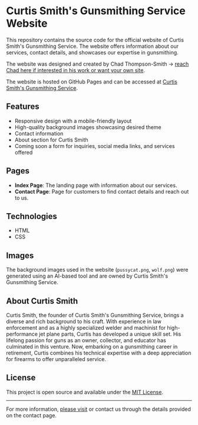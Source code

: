 # Curtis Smith's Gunsmithing Service Website

This repository contains the source code for the official website of Curtis Smith's Gunsmithing Service. The website offers information about our services, contact details, and showcases our expertise in gunsmithing.

The website was designed and created by Chad Thompson-Smith -> [reach Chad here if interested in his work or want your own site](https://github.com/tsmith4014).

The website is hosted on GitHub Pages and can be accessed at [Curtis Smith's Gunsmithing Service](https://tsmith4014.github.io/curts_website/).

## Features

- Responsive design with a mobile-friendly layout
- High-quality background images showcasing desired theme
- Contact information
- About section for Curtis Smith
- Coming soon a form for inquiries, social media links, and services offered

## Pages

- **Index Page**: The landing page with information about our services.
- **Contact Page**: Page for customers to find contact details and reach out to us.

## Technologies

- HTML
- CSS

## Images

The background images used in the website (`pussycat.png`, `wolf.png`) were generated using an AI-based tool and are owned by Curtis Smith's Gunsmithing Service.

## About Curtis Smith

Curtis Smith, the founder of Curtis Smith's Gunsmithing Service, brings a diverse and rich background to his craft. With experience in law enforcement and as a highly specialized welder and machinist for high-performance jet plane parts, Curtis has developed a unique skill set. His lifelong passion for guns as an owner, collector, and educator has culminated in this venture. Now, embarking on a gunsmithing career in retirement, Curtis combines his technical expertise with a deep appreciation for firearms to offer unparalleled service.

## License

This project is open source and available under the [MIT License](https://opensource.org/licenses/MIT).

---

For more information, [please visit](https://github.com/tsmith4014) or contact us through the details provided on the contact page.
